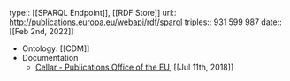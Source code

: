 type:: [[SPARQL Endpoint]], [[RDF Store]]
url:: http://publications.europa.eu/webapi/rdf/sparql
triples:: 931 599 987
date:: [[Feb 2nd, 2022]]

- Ontology: [[CDM]]
- Documentation
	- [Cellar - Publications Office of the EU](https://op.europa.eu/en/publication-detail/-/publication/50ecce27-857e-11e8-ac6a-01aa75ed71a1/language-en/format-PDF/source-250197260), [[Jul 11th, 2018]]